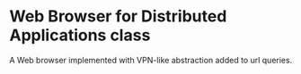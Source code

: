 # Web Browser for Distributed Applications class

A Web browser implemented with VPN-like abstraction added to url queries.


